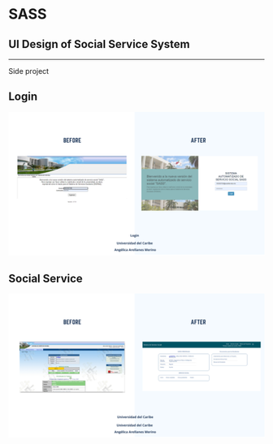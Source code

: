 # SASS
## UI Design of Social Service System
--- 
Side project 


## Login
![Alt text](1.png?raw=true "Title")

## Social Service 

![Alt text](2.png?raw=true "Title")
